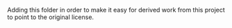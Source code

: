 Adding this folder in order to make it easy for derived work from this project to point to the original license.
